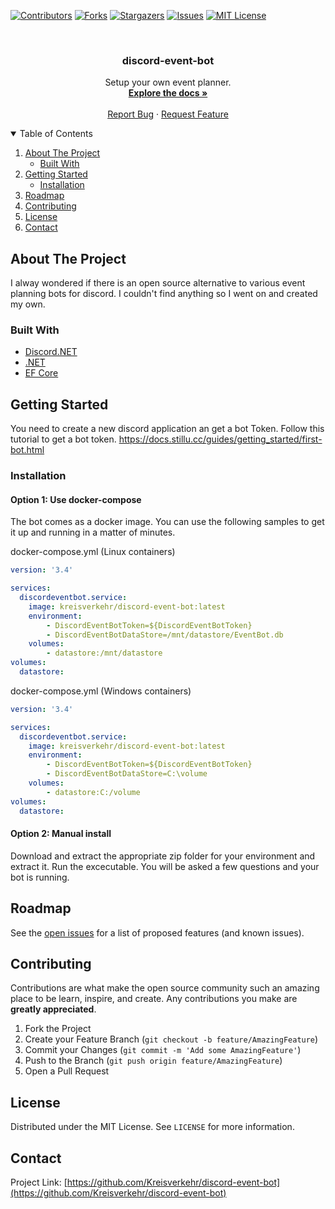<!--
*** Thanks for checking out the Best-README-Template. If you have a suggestion
*** that would make this better, please fork the repo and create a pull request
*** or simply open an issue with the tag "enhancement".
*** Thanks again! Now go create something AMAZING! :D
-->



<!-- PROJECT SHIELDS -->
<!--
*** I'm using markdown "reference style" links for readability.
*** Reference links are enclosed in brackets [ ] instead of parentheses ( ).
*** See the bottom of this document for the declaration of the reference variables
*** for contributors-url, forks-url, etc. This is an optional, concise syntax you may use.
*** https://www.markdownguide.org/basic-syntax/#reference-style-links
-->
[![Contributors][contributors-shield]][contributors-url]
[![Forks][forks-shield]][forks-url]
[![Stargazers][stars-shield]][stars-url]
[![Issues][issues-shield]][issues-url]
[![MIT License][license-shield]][license-url]



<!-- PROJECT LOGO -->
<br />
<p align="center">
  <!--<a href="https://github.com/othneildrew/Best-README-Template">
    <img src="images/logo.png" alt="Logo" width="80" height="80">
  </a>-->

  <h3 align="center">discord-event-bot</h3>

  <p align="center">
    Setup your own event planner.
    <br />
    <a href="https://github.com/Kreisverkehr/discord-event-bot"><strong>Explore the docs »</strong></a>
    <br />
    <br />
    <a href="https://github.com/Kreisverkehr/discord-event-bot/issues">Report Bug</a>
    ·
    <a href="https://github.com/Kreisverkehr/discord-event-bot/issues">Request Feature</a>
  </p>
</p>



<!-- TABLE OF CONTENTS -->
<details open="open">
  <summary>Table of Contents</summary>
  <ol>
    <li>
      <a href="#about-the-project">About The Project</a>
      <ul>
        <li><a href="#built-with">Built With</a></li>
      </ul>
    </li>
    <li>
      <a href="#getting-started">Getting Started</a>
      <ul>
        <li><a href="#installation">Installation</a></li>
      </ul>
    </li>
    <li><a href="#roadmap">Roadmap</a></li>
    <li><a href="#contributing">Contributing</a></li>
    <li><a href="#license">License</a></li>
    <li><a href="#contact">Contact</a></li>
  </ol>
</details>



<!-- ABOUT THE PROJECT -->
## About The Project

I alway wondered if there is an open source alternative to various event planning bots for discord. I couldn't find anything so I went on and created my own.

### Built With

* [Discord.NET](https://github.com/discord-net/Discord.Net)
* [.NET](https://github.com/dotnet)
* [EF Core](https://docs.microsoft.com/ef/core/)

<!-- GETTING STARTED -->
## Getting Started

You need to create a new discord application an get a bot Token. Follow this tutorial to get a bot token.
https://docs.stillu.cc/guides/getting_started/first-bot.html

### Installation

#### Option 1: Use docker-compose

The bot comes as a docker image. You can use the following samples to get it up and running in a matter of minutes.

docker-compose.yml (Linux containers)
```yaml
version: '3.4'

services:
  discordeventbot.service:
    image: kreisverkehr/discord-event-bot:latest
    environment:
        - DiscordEventBotToken=${DiscordEventBotToken}
        - DiscordEventBotDataStore=/mnt/datastore/EventBot.db
    volumes:
        - datastore:/mnt/datastore
volumes:
  datastore:
```

docker-compose.yml (Windows containers)
```yaml
version: '3.4'

services:
  discordeventbot.service:
    image: kreisverkehr/discord-event-bot:latest
    environment:
        - DiscordEventBotToken=${DiscordEventBotToken}
        - DiscordEventBotDataStore=C:\volume
    volumes:
        - datastore:C:/volume
volumes:
  datastore:
```

#### Option 2: Manual install

Download and extract the appropriate zip folder for your environment and extract it. Run the excecutable. You will be asked a few questions and your bot is running.

<!-- ROADMAP -->
## Roadmap

See the [open issues](https://github.com/Kreisverkehr/discord-event-bot/issues) for a list of proposed features (and known issues).

<!-- CONTRIBUTING -->
## Contributing

Contributions are what make the open source community such an amazing place to be learn, inspire, and create. Any contributions you make are **greatly appreciated**.

1. Fork the Project
2. Create your Feature Branch (`git checkout -b feature/AmazingFeature`)
3. Commit your Changes (`git commit -m 'Add some AmazingFeature'`)
4. Push to the Branch (`git push origin feature/AmazingFeature`)
5. Open a Pull Request

<!-- LICENSE -->
## License

Distributed under the MIT License. See `LICENSE` for more information.

<!-- CONTACT -->
## Contact

Project Link: [https://github.com/Kreisverkehr/discord-event-bot](https://github.com/Kreisverkehr/discord-event-bot)


<!-- MARKDOWN LINKS & IMAGES -->
<!-- https://www.markdownguide.org/basic-syntax/#reference-style-links -->
[contributors-shield]: https://img.shields.io/github/contributors/Kreisverkehr/discord-event-bot.svg?style=for-the-badge
[contributors-url]: https://github.com/Kreisverkehr/discord-event-bot/graphs/contributors
[forks-shield]: https://img.shields.io/github/forks/Kreisverkehr/discord-event-bot.svg?style=for-the-badge
[forks-url]: https://github.com/Kreisverkehr/discord-event-bot/network/members
[stars-shield]: https://img.shields.io/github/stars/Kreisverkehr/discord-event-bot.svg?style=for-the-badge
[stars-url]: https://github.com/Kreisverkehr/discord-event-bot/stargazers
[issues-shield]: https://img.shields.io/github/issues/Kreisverkehr/discord-event-bot.svg?style=for-the-badge
[issues-url]: https://github.com/Kreisverkehr/discord-event-bot/issues
[license-shield]: https://img.shields.io/github/license/Kreisverkehr/discord-event-bot.svg?style=for-the-badge
[license-url]: https://github.com/Kreisverkehr/discord-event-bot/blob/main/LICENSE
[product-screenshot]: images/Homepage.png
